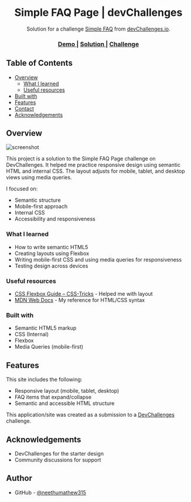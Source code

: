 <!-- Please update value in the {}  -->

<h1 align="center"> Simple FAQ Page | devChallenges</h1>

<div align="center">
   Solution for a challenge <a href="https://devchallenges.io/challenge/simple-faq-challenge" target="_blank">Simple FAQ</a> from <a href="http://devchallenges.io" target="_blank">devChallenges.io</a>.
</div>

<div align="center">
  <h3>
    <a href="{https://your-demo-link.your-domain}">
      Demo
    </a>
    <span> | </span>
    <a href="{https://your-url-to-the-solution}">
      Solution
    </a>
    <span> | </span>
    <a href="https://devchallenges.io/challenge/simple-faq-challenge">
      Challenge
    </a>
  </h3>
</div>

<!-- TABLE OF CONTENTS -->

## Table of Contents

- [Overview](#overview)
  - [What I learned](#what-i-learned)
  - [Useful resources](#useful-resources)
- [Built with](#built-with)
- [Features](#features)
- [Contact](#contact)
- [Acknowledgements](#acknowledgements)

<!-- OVERVIEW -->

## Overview

![screenshot](https://user-images.githubusercontent.com/16707738/92399059-5716eb00-f132-11ea-8b14-bcacdc8ec97b.png)

This project is a solution to the Simple FAQ Page challenge on DevChallenges. It helped me practice responsive design using semantic HTML and internal CSS. The layout adjusts for mobile, tablet, and desktop views using media queries.

I focused on:
- Semantic structure
- Mobile-first approach
- Internal CSS
- Accessibility and responsiveness

### What I learned

- How to write semantic HTML5
- Creating layouts using Flexbox
- Writing mobile-first CSS and using media queries for responsiveness
- Testing design across devices

### Useful resources

- [CSS Flexbox Guide – CSS-Tricks](https://css-tricks.com/snippets/css/a-guide-to-flexbox/) - Helped me with layout
- [MDN Web Docs](https://developer.mozilla.org/) - My reference for HTML/CSS syntax

### Built with

<!-- This section should list any major frameworks that you built your project using. Here are a few examples.-->

- Semantic HTML5 markup
- CSS (Internal)
- Flexbox
- Media Queries (mobile-first)

## Features

This site includes the following:

- Responsive layout (mobile, tablet, desktop)
- FAQ items that expand/collapse
- Semantic and accessible HTML structure


This application/site was created as a submission to a [DevChallenges](https://devchallenges.io/challenges-dashboard) challenge.

## Acknowledgements

- DevChallenges for the starter design
- Community discussions for support

## Author

- GitHub - [@neethumathew315](https://github.com/neethumathew315)